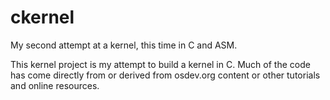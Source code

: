 # ckernel
My second attempt at a kernel, this time in C and ASM.

This kernel project is my attempt to build a kernel in C. Much of the code has come directly from or derived from osdev.org content or other tutorials and online resources.